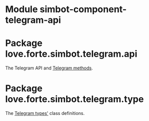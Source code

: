# Module simbot-component-telegram-api

# Package love.forte.simbot.telegram.api

The Telegram API and [Telegram methods](https://core.telegram.org/bots/api#available-methods).

# Package love.forte.simbot.telegram.type

The [Telegram types'](https://core.telegram.org/bots/api#available-types) class definitions.
